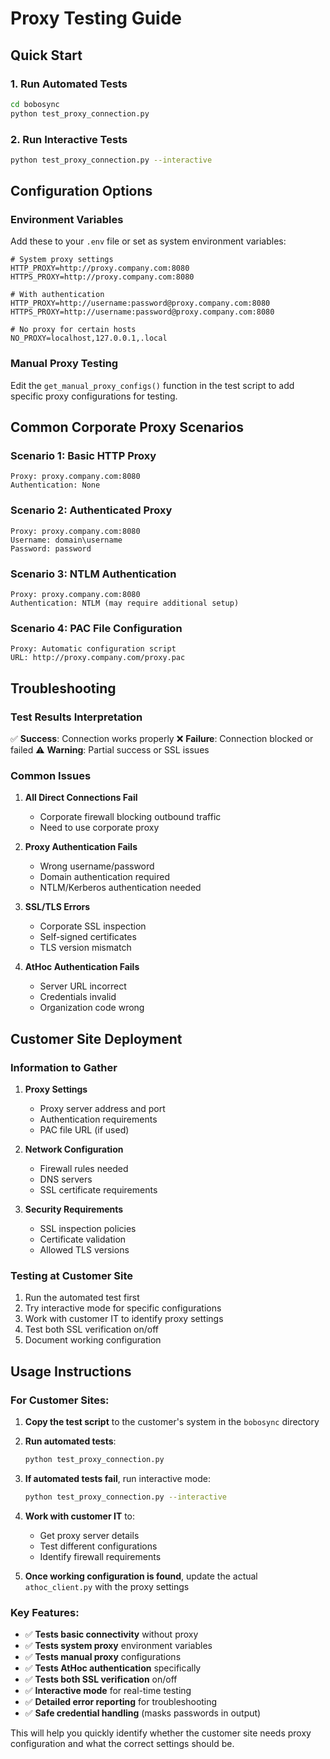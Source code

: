 # Proxy Testing Guide

## Quick Start

### 1. Run Automated Tests
```bash
cd bobosync
python test_proxy_connection.py
```

### 2. Run Interactive Tests
```bash
python test_proxy_connection.py --interactive
```

## Configuration Options

### Environment Variables
Add these to your `.env` file or set as system environment variables:

```env
# System proxy settings
HTTP_PROXY=http://proxy.company.com:8080
HTTPS_PROXY=http://proxy.company.com:8080

# With authentication
HTTP_PROXY=http://username:password@proxy.company.com:8080
HTTPS_PROXY=http://username:password@proxy.company.com:8080

# No proxy for certain hosts
NO_PROXY=localhost,127.0.0.1,.local
```

### Manual Proxy Testing
Edit the `get_manual_proxy_configs()` function in the test script to add specific proxy configurations for testing.

## Common Corporate Proxy Scenarios

### Scenario 1: Basic HTTP Proxy
```
Proxy: proxy.company.com:8080
Authentication: None
```

### Scenario 2: Authenticated Proxy
```
Proxy: proxy.company.com:8080
Username: domain\username
Password: password
```

### Scenario 3: NTLM Authentication
```
Proxy: proxy.company.com:8080
Authentication: NTLM (may require additional setup)
```

### Scenario 4: PAC File Configuration
```
Proxy: Automatic configuration script
URL: http://proxy.company.com/proxy.pac
```

## Troubleshooting

### Test Results Interpretation

✅ **Success**: Connection works properly
❌ **Failure**: Connection blocked or failed
⚠️  **Warning**: Partial success or SSL issues

### Common Issues

1. **All Direct Connections Fail**
   - Corporate firewall blocking outbound traffic
   - Need to use corporate proxy

2. **Proxy Authentication Fails**
   - Wrong username/password
   - Domain authentication required
   - NTLM/Kerberos authentication needed

3. **SSL/TLS Errors**
   - Corporate SSL inspection
   - Self-signed certificates
   - TLS version mismatch

4. **AtHoc Authentication Fails**
   - Server URL incorrect
   - Credentials invalid
   - Organization code wrong

## Customer Site Deployment

### Information to Gather
1. **Proxy Settings**
   - Proxy server address and port
   - Authentication requirements
   - PAC file URL (if used)

2. **Network Configuration**
   - Firewall rules needed
   - DNS servers
   - SSL certificate requirements

3. **Security Requirements**
   - SSL inspection policies
   - Certificate validation
   - Allowed TLS versions

### Testing at Customer Site
1. Run the automated test first
2. Try interactive mode for specific configurations
3. Work with customer IT to identify proxy settings
4. Test both SSL verification on/off
5. Document working configuration

## Usage Instructions

### For Customer Sites:

1. **Copy the test script** to the customer's system in the `bobosync` directory

2. **Run automated tests**:
   ```bash
   python test_proxy_connection.py
   ```

3. **If automated tests fail**, run interactive mode:
   ```bash
   python test_proxy_connection.py --interactive
   ```

4. **Work with customer IT** to:
   - Get proxy server details
   - Test different configurations
   - Identify firewall requirements

5. **Once working configuration is found**, update the actual `athoc_client.py` with the proxy settings

### Key Features:

- ✅ **Tests basic connectivity** without proxy
- ✅ **Tests system proxy** environment variables  
- ✅ **Tests manual proxy** configurations
- ✅ **Tests AtHoc authentication** specifically
- ✅ **Tests both SSL verification** on/off
- ✅ **Interactive mode** for real-time testing
- ✅ **Detailed error reporting** for troubleshooting
- ✅ **Safe credential handling** (masks passwords in output)

This will help you quickly identify whether the customer site needs proxy configuration and what the correct settings should be. 